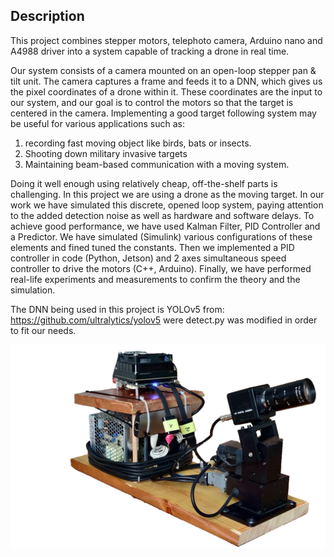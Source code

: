 ## Description
This project combines stepper motors, telephoto camera, Arduino nano and A4988 driver into a system capable of tracking a drone in real time.

Our system consists of a camera mounted on an open-loop stepper pan & tilt unit. The camera captures a frame and feeds it to a DNN, which gives us the pixel coordinates of a drone within it. These coordinates are the input to our system, and our goal is to control the motors so that the target is centered in the camera.
Implementing a good target following system may be useful for various applications such as: 
1.	recording fast moving object like birds, bats or insects.
2.	Shooting down military invasive targets
3.	Maintaining beam-based communication with a moving system.

Doing it well enough using relatively cheap, off-the-shelf parts is challenging. In this project we are using a drone as the moving target.
In our work we have simulated this discrete, opened loop system, paying attention to the added detection noise as well as hardware and software delays.
To achieve good performance, we have used Kalman Filter, PID Controller and a Predictor.  We have simulated (Simulink) various configurations of these elements and fined tuned the constants. Then we implemented a PID controller in code (Python, Jetson) and 2 axes simultaneous speed controller to drive the motors (C++, Arduino). Finally, we have performed real-life experiments and measurements to confirm the theory and the simulation.


The DNN being used in this project is YOLOv5 from: https://github.com/ultralytics/yolov5 were detect.py was modified in order to fit our needs.

<img src="https://github.com/AmirSa7/Drone-Tracking-Gimbal-Control/blob/main/Report/Report%20images/the_system_ver02.png" width="1000"></a>
